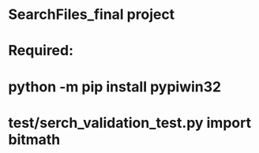 # SearchFiles_final project
# Required:
# python -m pip install pypiwin32
# test/serch_validation_test.py import bitmath